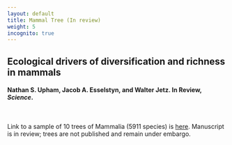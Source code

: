 ```yaml
---
layout: default
title: Mammal Tree (In review)
weight: 5
incognito: true
---
```


## Ecological drivers of diversification and richness in mammals
#### Nathan S. Upham, Jacob A. Esselstyn, and Walter Jetz. In Review, _Science_.

<br />

Link to a sample of 10 trees of Mammalia (5911 species) is [here](https://data.vertlife.org/mammaltree/MamPhy_fullPosterior_BDvr_pcsFIXED_NDexp_sample10.trees.zip). Manuscript is in review; trees are not published and remain under embargo.